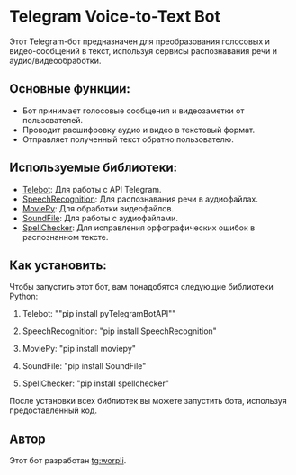 # Telegram Voice-to-Text Bot

Этот Telegram-бот предназначен для преобразования голосовых и видео-сообщений в текст, используя сервисы распознавания речи и аудио/видеообработки.

## Основные функции:

- Бот принимает голосовые сообщения и видеозаметки от пользователей.
- Проводит расшифровку аудио и видео в текстовый формат.
- Отправляет полученный текст обратно пользователю.

## Используемые библиотеки:

- [Telebot](https://github.com/eternnoir/pyTelegramBotAPI): Для работы с API Telegram.
- [SpeechRecognition](https://github.com/Uberi/speech_recognition): Для распознавания речи в аудиофайлах.
- [MoviePy](https://github.com/Zulko/moviepy): Для обработки видеофайлов.
- [SoundFile](https://pysoundfile.readthedocs.io/en/latest/): Для работы с аудиофайлами.
- [SpellChecker](https://pypi.org/project/spellchecker/): Для исправления орфографических ошибок в распознанном тексте.

## Как установить:

Чтобы запустить этот бот, вам понадобятся следующие библиотеки Python:

1. Telebot:
""pip install pyTelegramBotAPI""

2. SpeechRecognition:
"pip install SpeechRecognition"

3. MoviePy:
"pip install moviepy"

4. SoundFile:
"pip install SoundFile"

5. SpellChecker:
"pip install spellchecker"

После установки всех библиотек вы можете запустить бота, используя предоставленный код.

## Автор

Этот бот разработан [tg:worpli](https://t.me/worpli).



